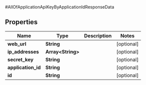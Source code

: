 #AllOfApplicationApiKeyByApplicationIdResponseData

## Properties
Name | Type | Description | Notes
------------ | ------------- | ------------- | -------------
**web_url** | **String** |  | [optional] 
**ip_addresses** | **Array&lt;String&gt;** |  | [optional] 
**secret_key** | **String** |  | [optional] 
**application_id** | **String** |  | [optional] 
**id** | **String** |  | [optional] 

